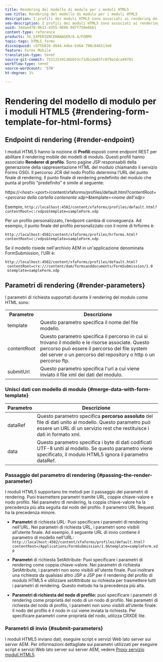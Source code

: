 ```yaml
---
title: Rendering del modello di modulo per i moduli HTML5
seo-title: Rendering del modello di modulo per i moduli HTML5
description: I profili dei moduli HTML5 sono associati ai rendering dei profili. I rendering dei profili sono pagine JSP responsabili della generazione della rappresentazione HTML del modulo mediante una chiamata al servizio Forms OSGi.
seo-description: I profili dei moduli HTML5 sono associati ai rendering dei profili. I rendering dei profili sono pagine JSP responsabili della generazione della rappresentazione HTML del modulo mediante una chiamata al servizio Forms OSGi.
uuid: 34daed78-0611-4355-9698-0d7f758e6b61
content-type: reference
products: SG_EXPERIENCEMANAGER/6.4/FORMS
topic-tags: hTML5_forms
discoiquuid: cb75b826-d044-44be-b364-790c046513e0
feature: Forms Mobile
translation-type: tm+mt
source-git-commit: 75312539136bb53cf1db1de03fc0f9a1dca49791
workflow-type: tm+mt
source-wordcount: '570'
ht-degree: 1%

---
```



# Rendering del modello di modulo per i moduli HTML5 {#rendering-form-template-for-html-forms}

## Endpoint di rendering {#render-endpoint}

I moduli HTML5 hanno la nozione di **Profili** esposti come endpoint REST per abilitare il rendering mobile dei modelli di modulo. Questi profili hanno associato **Renderer di profilo**. Sono pagine JSP responsabili della generazione della rappresentazione HTML del modulo chiamando il servizio Forms OSGi. Il percorso JCR del nodo Profilo determina l’URL del punto finale di rendering. Il punto finale di rendering predefinito del modulo che punta al profilo &quot;predefinito&quot; è simile al seguente:

https://&lt;*host*>:&lt;*port*>/content/xfaforms/profiles/default.html?contentRoot=&lt;*percorso della cartella contenente xdp*>&amp;template=&lt;*nome dell&#39;xdp*>

Esempio, `http://localhost:4502/content/xfaforms/profiles/default.html?contentRoot=c:/xdps&template=sampleForm.xdp`

Per un profilo personalizzato, l’endpoint cambia di conseguenza. Ad esempio, il punto finale del profilo personalizzato con il nome di hrforms è:

`http://localhost:4502/content/xfaforms/profiles/hrforms.html?contentRoot=c:/xdps&template=sampleForm.xdp`

Se il modello risiede nell&#39;archivio AEM in un&#39;applicazione denominata FormSubmission, l&#39;URI è:

```
http://localhost:4502/content/xfaforms/profiles/default.html?
 contentRoot=crx:///content/dam/formsanddocuments/FormSubmission/1.0
 &template=sampleForm.xdp
```

## Parametri di rendering {#render-parameters}

I parametri di richiesta supportati durante il rendering del modulo come HTML sono:

<table> 
 <tbody> 
  <tr> 
   <th><strong>Parametro </strong></th> 
   <th><strong>Descrizione</strong></th> 
  </tr> 
  <tr> 
   <td>template<br /> </td> 
   <td>Questo parametro specifica il nome del file modello.<br /> </td> 
  </tr> 
  <tr> 
   <td>contentRoot<br /> </td> 
   <td>Questo parametro specifica il percorso in cui si trovano il modello e le risorse associate. Questo percorso può essere il percorso del file system del server o un percorso del repository o http o un percorso ftp.<br /> </td> 
  </tr> 
  <tr> 
   <td>submitUrl<br /> </td> 
   <td>Questo parametro specifica l'url a cui viene inviato il file xml dei dati del modulo.<br /> </td> 
  </tr> 
 </tbody> 
</table>

### Unisci dati con modello di modulo {#merge-data-with-form-template}

| Parametro | Descrizione |
|---|---|
| dataRef | Questo parametro specifica **percorso assoluto** del file di dati unito al modello. Questo parametro può essere un URL di un servizio rest che restituisce i dati in formato xml. |
| data | Questo parametro specifica i byte di dati codificati UTF-8 uniti al modello. Se questo parametro viene specificato, il modulo HTML5 ignora il parametro dataRef. |

### Passaggio del parametro di rendering {#passing-the-render-parameter}

I moduli HTML5 supportano tre metodi per il passaggio dei parametri di rendering. Puoi trasmettere parametri tramite URL, coppie chiave-valore e nodo profilo. Nel parametro di rendering, la coppia chiave-valore ha la precedenza più alta seguita dal nodo del profilo. Il parametro URL Request ha la precedenza minore.

* **Parametri** di richiesta URL: Puoi specificare i parametri di rendering nell’URL. Nei parametri di richiesta URL, i parametri sono visibili all’utente finale. Ad esempio, il seguente URL di invio contiene il parametro di modello nell’URL: `http://localhost:4502/content/xfaforms/profiles/default.html?contentRoot=/Applications/FormSubmission/1.0&template=sampleForm.xdp`

* **Parametri** di richiesta SetAttribute: Puoi specificare i parametri di rendering come coppia chiave-valore. Nei parametri di richiesta SetAttribute, i parametri non sono visibili all&#39;utente finale. Puoi inoltrare una richiesta da qualsiasi altro JSP a JSP per il rendering del profilo di modulo HTML5 e utilizzare *setAttribute* su richiesta per trasmettere tutti i parametri di rendering. Questo metodo ha la precedenza più alta.

* **Parametri di richiesta del nodo di profilo:** puoi specificare i parametri di rendering come proprietà del nodo di un nodo di profilo. Nei parametri di richiesta del nodo di profilo, i parametri non sono visibili all’utente finale. Il nodo del profilo è il nodo in cui viene inviata la richiesta. Per specificare parametri come proprietà del nodo, utilizza CRXDE lite.

### Parametri di invio {#submit-parameters}

I moduli HTML5 inviano dati; eseguire script e servizi Web lato server sui server AEM. Per informazioni dettagliate sui parametri utilizzati per eseguire script e servizi Web lato server sui server AEM, vedere [Proxy servizio moduli HTML5](/help/forms/using/service-proxy.md).
